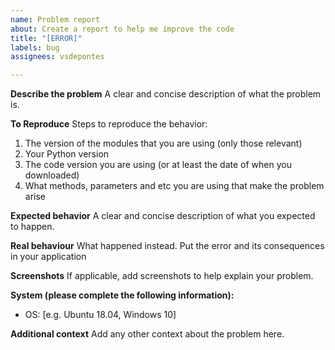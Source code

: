 ```yaml
---
name: Problem report
about: Create a report to help me improve the code
title: "[ERROR]"
labels: bug
assignees: vsdepontes

---
```


**Describe the problem**
A clear and concise description of what the problem is.

**To Reproduce**
Steps to reproduce the behavior:
1. The version of the modules that you are using (only those relevant)
2. Your Python version
3. The code version you are using (or at least the date of when you downloaded)
4. What methods, parameters and etc you are using that make the problem arise

**Expected behavior**
A clear and concise description of what you expected to happen.

**Real behaviour**
What happened instead. Put the error and its consequences in your application

**Screenshots**
If applicable, add screenshots to help explain your problem.

**System (please complete the following information):**
- OS: [e.g. Ubuntu 18.04, Windows 10]

**Additional context**
Add any other context about the problem here.
